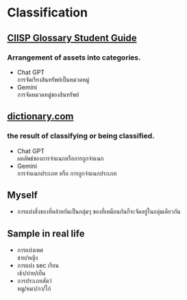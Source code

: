 # Classification
## [CIISP Glossary Student Guide](https://www.isc2.org/certifications/cissp/cissp-student-glossary#c)
### Arrangement of assets into categories.
- Chat GPT  
การจัดเรียงสินทรัพย์เป็นหมวดหมู่
- Gemini  
การจัดหมวดหมู่ของสินทรัพย์

## [dictionary.com](https://www.dictionary.com/browse/classification)
### the result of classifying or being classified.
- Chat GPT  
ผลลัพธ์ของการจำแนกหรือการถูกจำแนก
- Gemini  
การจำแนกประเภท หรือ การถูกจำแนกประเภท

## Myself
- การแบ่งสิ่งของที่คล้ายกันเป็นกลุ่มๆ ของที่เหมือนกันก็จะจัดอยู่ในกลุ่มเดียวกัน

## Sample in real life
- การแบ่งเพศ  
ชาย/หญิง
- การแบ่ง sec เรียน  
เช้า/บ่าย/เย็น
- การประเภทสัตว์  
หมู/หมา/กา/ไก่
